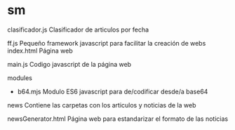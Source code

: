 # sm

clasificador.js Clasificador de articulos por fecha  
  
ff.js Pequeño framework javascript para facilitar la creación de webs  
index.html Página web

main.js Codigo javascript de la página web  

modules
+ b64.mjs Modulo ES6 javascript para de/codificar desde/a base64  

news Contiene las carpetas con los articulos y noticias de la web  

newsGenerator.html Página web para estandarizar el formato de las noticias  

